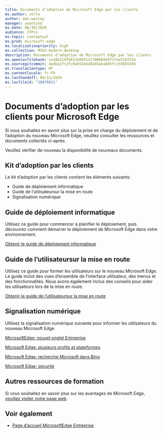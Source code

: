 ```yaml
---
title: Documents d’adoption de Microsoft Edge par les clients
ms.author: collw
author: dan-wesley
manager: seanlynd
ms.date: 06/30/2020
audience: ITPro
ms.topic: conceptual
ms.prod: microsoft-edge
ms.localizationpriority: high
ms.collection: M365-modern-desktop
description: Documents d’adoption de Microsoft Edge par les clients
ms.openlocfilehash: ce3db319fb813e069131700b8de97c51e510333a
ms.sourcegitcommit: 4edbe2fc2fc9a013e6a0245aba485fcc5905539b
ms.translationtype: HT
ms.contentlocale: fr-FR
ms.lasthandoff: 08/31/2020
ms.locfileid: "10979831"
---
```

# Documents d’adoption par les clients pour Microsoft Edge

Si vous souhaitez en savoir plus sur la prise en charge du déploiement et de l’adoption du nouveau Microsoft Edge, veuillez consulter les ressources et documents collectés ci-après.

Veuillez vérifier de nouveau la disponibilité de nouveaux documents.

## Kit d’adoption par les clients

Le kit d’adoption par les clients contient les éléments suivants:

- Guide de déploiement informatique
- Guide de l’utilisateursur la mise en route
- Signalisation numérique

## Guide de déploiement informatique

Utilisez ce guide pour commencer à planifier le déploiement, puis découvrez comment démarrer le déploiement de Microsoft Edge dans votre environnement.

[Obtenir le guide de déploiement informatique](media/customer-adoption-not-md/commercial-deployment-guide-microsoft-edge.pdf)

## Guide de l’utilisateursur la mise en route

Utilisez ce guide pour former les utilisateurs sur le nouveau Microsoft Edge. Le guide inclut des vues d’ensemble de l’interface utilisateur, des menus et des fonctionnalités. Nous avons également inclus des conseils pour aider les utilisateurs lors de la mise en route.

[Obtenir le guide de l’utilisateursur la mise en route](media/customer-adoption-not-md/microsoft-edge-how-to-get-started-user-guide.pdf)

## Signalisation numérique

Utilisez la signalisation numérique suivante pour informer les utilisateurs du nouveau Microsoft Edge.

[MicrosoftEdge: nouvel onglet Entreprise](media/customer-adoption-not-md/microsoft-edge-digital-signage-enterprise-new-tab-page.pdf)

[Microsoft Edge: plusieurs profils et plateformes](https://officedocs-cdn.azureedge.net/microsoft-edge-digital-signage-multiple-profiles-and-cross-platform.pdf)

[Microsoft Edge: recherche Microsoft dans Bing](https://officedocs-cdn.azureedge.net/microsoft-edge-digital-signage-microsoft-search-in-bing.pdf)

[Microsoft Edge: sécurité](media/customer-adoption-not-md/microsoft-edge-digital-signage-security.pdf)

## Autres ressources de formation

Si vous souhaitez en savoir plus sur les avantages de Microsoft Edge, [veuillez visiter notre page web](https://www.microsoft.com/edge/business).

## Voir également

- [Page d’accueil MicrosoftEdge Entreprise](https://aka.ms/EdgeEnterprise)
